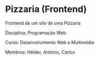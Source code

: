 # Pizzaria (Frontend)
Frontend de um site de uma Pizzaria

Disciplina: Programação Web

Curso: Desenvolvimento Web e Multimédia

Membros: Hélder, António, Carlos
